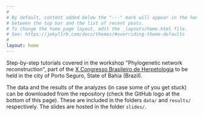 ```yaml
---
#
# By default, content added below the "---" mark will appear in the home page
# between the top bar and the list of recent posts.
# To change the home page layout, edit the _layouts/home.html file.
# See: https://jekyllrb.com/docs/themes/#overriding-theme-defaults
#
layout: home
---
```


Step-by-step tutorials covered in the workshop "Phylogenetic network reconstruction", part of the [X Congresso Brasileiro de Herpetologia](https://www.xcbh.com.br/) to be held in the city of Porto Seguro, State of Bahia (Brazil).

The data and the results of the analyzes (in case some of you get stuck) can be downloaded from the repository (check the GitHub logo at the bottom of this page). These are included in the folders `data/` and `results/` respectively. The slides are hosted in the folder `slides/`. 